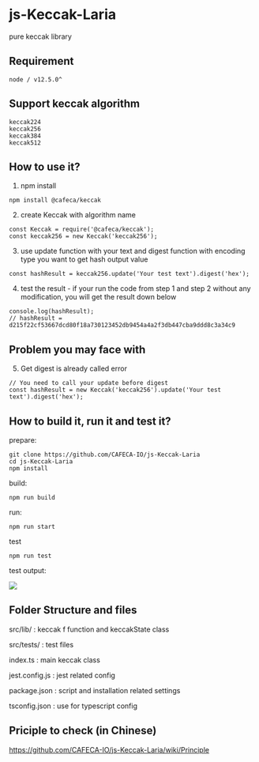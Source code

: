 # js-Keccak-Laria
pure keccak library

## Requirement
```
node / v12.5.0^
```

## Support keccak algorithm
```
keccak224
keccak256
keccak384
keccak512
```
## How to use it?
1. npm install
```shell
npm install @cafeca/keccak
```
2. create Keccak with algorithm name
```shell
const Keccak = require('@cafeca/keccak');
const keccak256 = new Keccak('keccak256');
```
3. use update function with your text and digest function with encoding type you want to get hash output value
```shell
const hashResult = keccak256.update('Your test text').digest('hex');
```
4. test the result - if your run the code from step 1 and step 2 without any modification, you will get the result down below
```shell
console.log(hashResult);
// hashResult = d215f22cf53667dcd80f18a730123452db9454a4a2f3db447cba9ddd8c3a34c9
```
## Problem you may face with
5. Get digest is already called error
```shell
// You need to call your update before digest
const hashResult = new Keccak('keccak256').update('Your test text').digest('hex');
```

## How to build it, run it and test it?
prepare:
```
git clone https://github.com/CAFECA-IO/js-Keccak-Laria
cd js-Keccak-Laria
npm install
```
build:
```
npm run build
```
run:
```
npm run start
```
test
```
npm run test
```
test output:

![](https://i.imgur.com/TAZ2t7q.png)

## Folder Structure and files
src/lib/ : keccak f function and keccakState class

src/tests/ : test files

index.ts : main keccak class 

jest.config.js :  jest related config

package.json : script and installation related settings

tsconfig.json : use for typescript config

## Priciple to check (in Chinese)
https://github.com/CAFECA-IO/js-Keccak-Laria/wiki/Principle
